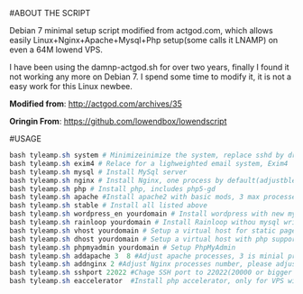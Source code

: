 #ABOUT THE SCRIPT

Debian 7 minimal setup script modified from actgod.com, which allows easily Linux+Nginx+Apache+Mysql+Php setup(some calls it LNAMP) on even a 64M lowend VPS.  

I have been using the damnp-actgod.sh for over two years, finally I found it not working any more on Debian 7. I spend some time to modify it, it is not a easy work for this Linux newbee.

**Modified from**: http://actgod.com/archives/35

**Oringin From**: https://github.com/lowendbox/lowendscript

#USAGE
```PowerShell
bash tyleamp.sh system # Minimizeinimize the system, replace sshd by dropbear
bash tyleamp.sh exim4 # Relace for a lighweighted email system, Exim4 
bash tyleamp.sh mysql # Install MySql server 
bash tyleamp.sh nginx # Install Nginx, one process by default(adjustble)
bash tyleamp.sh php # Install php, includes php5-gd
bash tyleamp.sh apache #Install apache2 with basic mods, 3 max processes by default(adjustble)
bash tyleamp.sh stable # Install all listed above
bash tyleamp.sh wordpress_en yourdomain # Install wordpress with new mysql database 
bash tyleamp.sh rainloop yourdomain # Install Rainloop withou mysql writing to the config(Test Function)
bash tyleamp.sh vhost yourdomain # Setup a virtual host for static pages
bash tyleamp.sh dhost yourdomain # Setup a virtual host with php supported
bash tyleamp.sh phpmyadmin yourdomain # Setup PhpMyAdmin 
bash tyleamp.sh addapache 3  8 #Adjust apache processes, 3 is minial processes number, 8 is max number 
bash tyleamp.sh addnginx 2 #Adjust Nginx processes number, please adjust according to your VPS CPU cores
bash tyleamp.sh sshport 22022 #Chage SSH port to 22022(20000 or bigger number recommended), reboot needed
bash tyleamp.sh eaccelerator  #Install php accelerator, only for VPS with 256M or more
```
